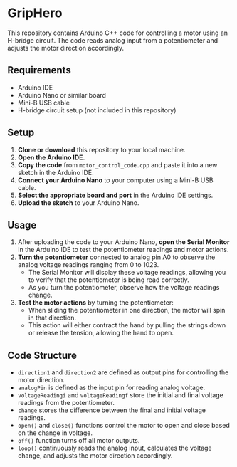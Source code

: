 # GripHero

This repository contains Arduino C++ code for controlling a motor using an H-bridge circuit. The code reads analog input from a potentiometer and adjusts the motor direction accordingly.

## Requirements
- Arduino IDE
- Arduino Nano or similar board
- Mini-B USB cable
- H-bridge circuit setup (not included in this repository)

## Setup
1. **Clone or download** this repository to your local machine.
2. **Open the Arduino IDE**.
3. **Copy the code** from `motor_control_code.cpp` and paste it into a new sketch in the Arduino IDE.
4. **Connect your Arduino Nano** to your computer using a Mini-B USB cable.
5. **Select the appropriate board and port** in the Arduino IDE settings.
6. **Upload the sketch** to your Arduino Nano.

## Usage
1. After uploading the code to your Arduino Nano, **open the Serial Monitor** in the Arduino IDE to test the potentiometer readings and motor actions.
2. **Turn the potentiometer** connected to analog pin A0 to observe the analog voltage readings ranging from 0 to 1023.
   - The Serial Monitor will display these voltage readings, allowing you to verify that the potentiometer is being read correctly.
   - As you turn the potentiometer, observe how the voltage readings change.
3. **Test the motor actions** by turning the potentiometer:
   - When sliding the potentiometer in one direction, the motor will spin in that direction.
   - This action will either contract the hand by pulling the strings down or release the tension, allowing the hand to open.

## Code Structure
- `direction1` and `direction2` are defined as output pins for controlling the motor direction.
- `analogPin` is defined as the input pin for reading analog voltage.
- `voltageReadingi` and `voltageReadingf` store the initial and final voltage readings from the potentiometer.
- `change` stores the difference between the final and initial voltage readings.
- `open()` and `close()` functions control the motor to open and close based on the change in voltage.
- `off()` function turns off all motor outputs.
- `loop()` continuously reads the analog input, calculates the voltage change, and adjusts the motor direction accordingly.
